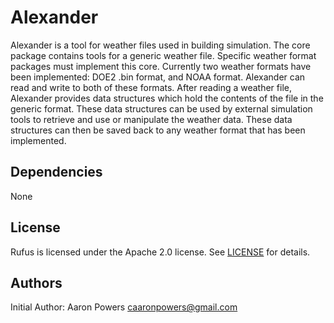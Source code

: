 # Alexander

Alexander is a tool for weather files used in building simulation.  The core package contains tools for a generic weather file.  Specific weather format packages must implement this core.  Currently two weather formats have been implemented: DOE2 .bin format, and NOAA format.  Alexander can read and write to both of these formats.  After reading a weather file, Alexander provides data structures which hold the contents of the file in the generic format.  These data structures can be used by external simulation tools to retrieve and use or manipulate the weather data.  These data structures can then be saved back to any weather format that has been implemented.

## Dependencies

None

## License

Rufus is licensed under the Apache 2.0 license.  See [LICENSE](LICENSE.md) for details.

## Authors

Initial Author: Aaron Powers <caaronpowers@gmail.com>

